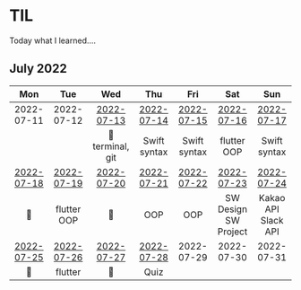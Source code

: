 # TIL
Today what I learned....

## July 2022
|     Mon     |     Tue     |     Wed     |     Thu     |     Fri     |     Sat     |     Sun     |
|:----------:|:----------:|:----------:|:----------:|:----------:|:----------:|:----------:|
| 2022-07-11 | 2022-07-12 | [2022-07-13](/TIL-by-Date/2022.07/0713.md) | [2022-07-14](/TIL-by-Date/2022.07/0714.md) | [2022-07-15](/TIL-by-Date/2022.07/0715.md) | [2022-07-16](/TIL-by-Date/2022.07/0716.md) | [2022-07-17](/TIL-by-Date/2022.07/0717.md) |
|            |            | 📖<br/>terminal, git | Swift syntax | Swift syntax | flutter<br/>OOP | Swift syntax |
| [2022-07-18](/TIL-by-Date/2022.07/0718.md) | [2022-07-19](/TIL-by-Date/2022.07/0719.md) | [2022-07-20](/TIL-by-Date/2022.07/0720.md) | [2022-07-21](/TIL-by-Date/2022.07/0721.md) | [2022-07-22](/TIL-by-Date/2022.07/0722.md) | [2022-07-23](/TIL-by-Date/2022.07/0723.md) | [2022-07-24 ](/TIL-by-Date/TIL_22072022.07/0724.md)|
|     📖     | flutter<br/>OOP |     📖     | OOP | OOP | SW Design<br/>SW Project | Kakao API<br/>Slack API |
| [2022-07-25](/TIL-by-Date/2022.07/0725.md) | [2022-07-26](/TIL-by-Date/2022.07/0726.md) | [2022-07-27](/TIL-by-Date/2022.07/0727.md) | [2022-07-28](/TIL-by-Date/2022.07/0728.md) | 2022-07-29 | 2022-07-30 | 2022-07-31 | 
|     📖     | flutter |     📖     | Quiz |            |            |            |


<!--https://olait.tistory.com/22-->